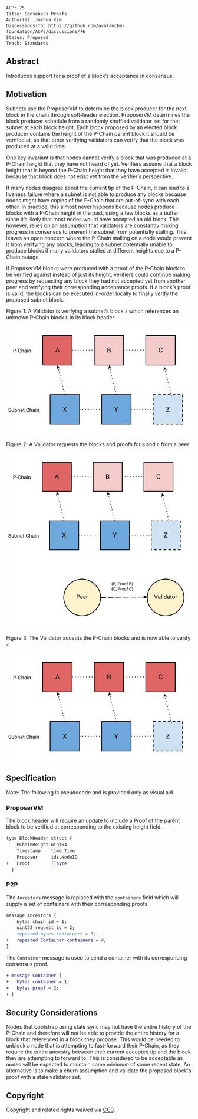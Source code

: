 ```text
ACP: 75
Title: Consensus Proofs
Author(s): Joshua Kim
Discussions-To: https://github.com/avalanche-foundation/ACPs/discussions/76
Status: Proposed
Track: Standards
```

## Abstract

Introduces support for a proof of a block’s acceptance in consensus.

## Motivation

Subnets use the ProposerVM to determine the block producer for the next block in the chain through soft-leader election. ProposerVM determines the block producer schedule from a randomly shuffled validator set for that subnet at each block height.  Each block proposed by an elected block producer contains the height of the P-Chain parent block it should be verified at, so that other verifying validators can verify that the block was produced at a valid time.

One key invariant is that nodes cannot verify a block that was produced at a P-Chain height that they have not heard of yet. Verifiers assume that a block height that is beyond the P-Chain height that they have accepted is invalid because that block does not exist yet from the verifier’s perspective.

If many nodes disagree about the current tip of the P-Chain, it can lead to a liveness failure where a subnet is not able to produce any blocks because nodes might have copies of the P-Chain that are out-of-sync with each other. In practice, this almost never happens because nodes produce blocks with a P-Chain height in the past, using a few blocks as a buffer since it’s likely that most nodes would have accepted an old block. This however, relies on an assumption that validators are constantly making progress in consensus to prevent the subnet from potentially stalling. This leaves an open concern where the P-Chain stalling on a node would prevent it from verifying any blocks, leading to a subnet potentially unable to produce blocks if many validators stalled at different heights due to a P-Chain outage.

If ProposerVM blocks were produced with a proof of the P-Chain block to be verified against instead of just its height, verifiers could continue making progress by requesting any block they had not accepted yet from another peer and verifying their corresponding acceptance proofs. If a block’s proof is valid, the blocks can be executed in-order locally to finally verify the proposed subnet block.

Figure 1: A Validator is verifying a subnet’s block `Z` which references an unknown P-Chain block `C` in its block header

![figure 1](./1.jpg)

Figure 2: A Validator requests the blocks and proofs for `B` and `C` from a peer

![figure 2](./2.jpg)

Figure 3: The Validator accepts the P-Chain blocks and is now able to verify `Z`

![figure 3](./3.jpg)

## Specification

Note: The following is pseudocode and is provided only as visual aid.

### ProposerVM

The block header will require an update to include a Proof of the parent block
to be verified at corresponding to the existing height field.

```diff
type BlockHeader struct {
    PChainHeight uint64
    Timestamp    time.Time
    Proposer     ids.NodeID
+   Proof        []byte
  }
```

### P2P

The `Ancestors` message is replaced with the `containers`
field which will supply a set of containers with their corresponding proofs.

```diff
message Ancestors {
    bytes chain_id = 1;
    uint32 request_id = 2;
-   repeated bytes containers = 3;
+   repeated Container containers = 4;
}
```

The `Container` message is used to send a container with its corresponding
consensus proof.

```diff
+ message Container {
+   bytes container = 1;
+   bytes proof = 2;
+ }
```

## Security Considerations

Nodes that bootstrap using state sync may not have the entire history of the
P-Chain and therefore will not be able to provide the entire history for a block
that referenced in a block they propose. This would be needed to unblock a node that is attempting to fast-forward their P-Chain, as they require the entire ancestry between their current accepted tip and the block they are attempting to forward to. This is considered to be acceptable as
nodes will be expected to maintain some minimum of some recent state. An alternative is to make a churn assumption and validate the proposed block's proof with a stale validator set.

## Copyright

Copyright and related rights waived via [CC0](https://creativecommons.org/publicdomain/zero/1.0/).
